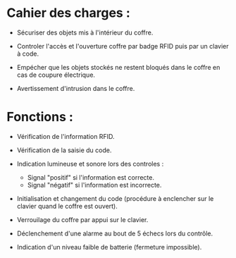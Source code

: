 # Cahier des charges :
- Sécuriser des objets mis à l'intérieur du coffre.
  
- Controler l'accès et l'ouverture coffre par badge RFID puis par un clavier à code.
- Empécher que les objets stockés ne restent bloqués dans le coffre en cas de coupure électrique.
- Avertissement d'intrusion dans le coffre. 


# Fonctions : 
- Vérification de l'information RFID.
- Vérification de la saisie du code.
- Indication lumineuse et sonore lors des controles :
  
    + Signal "positif" si l'information est correcte.
    + Signal "négatif" si l'information est incorrecte.
- Initialisation et changement du code (procédure à enclencher sur le clavier quand le coffre est ouvert).
- Verrouilage du coffre par appui sur le clavier.
- Déclenchement d'une alarme au bout de 5 échecs lors du contrôle.
- Indication d'un niveau faible de batterie (fermeture impossible).

